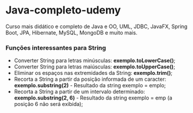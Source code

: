 # Java-completo-udemy
Curso mais didático e completo de Java e OO, UML, JDBC, JavaFX, Spring Boot, JPA, Hibernate, MySQL, MongoDB e muito mais.

### Funções interessantes para String
 - Converter String para letras minúsculas: **exemplo.toLowerCase()**;
 - Converter String para letras maiúsculas: **exemplo.toUpperCase()**;
 - Eliminar os espaços nas extremidades da String: **exemplo.trim()**;
 - Recorta a String a partir da posição informada de um caracter: **exemplo.substring(2)** -  Resultado da string exemplo = emplo;
 - Recorta a String a partir de um intervalo determinado: **exemplo.substring(2, 6)** - Resultado da string exemplo = emp (a posição 6 não será exibida);
